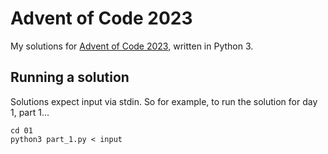 # Advent of Code 2023

My solutions for [Advent of Code 2023](https://adventofcode.com/2023), written in Python 3.

## Running a solution

Solutions expect input via stdin. So for example, to run the solution for day 1, part 1...

```
cd 01
python3 part_1.py < input
```
